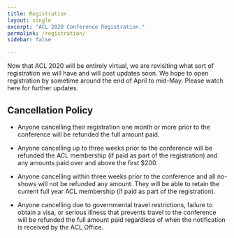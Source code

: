 ```yaml
---
title: Registration
layout: single
excerpt: "ACL 2020 Conference Registration."
permalink: /registration/
sidebar: false

---
```


<!-- {% include toc icon="gears" %} -->

Now that ACL 2020 will be entirely virtual, we are revisiting what sort of registration we will have and will post updates soon.  We hope to open registration by sometime around the end of April to mid-May. Please watch here for further updates.

## Cancellation Policy

- Anyone cancelling their registration one month or more prior to the conference will be refunded the full amount paid.

- Anyone cancelling up to three weeks prior to the conference will be refunded the ACL membership (if paid as part of the registration) and any amounts paid over and above the first $200.

- Anyone cancelling within three weeks prior to the conference and all no-shows will not be refunded any amount. They will be able to retain the current full year ACL membership (if paid as part of the registration).

- Anyone cancelling due to governmental travel restrictions, failure to obtain a visa, or serious illness that prevents travel to the conference will be refunded the full amount paid regardless of when the notification is received by the ACL Office.

